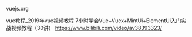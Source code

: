 

vuejs.org


vue教程_2019年vue视频教程 7小时学会Vue+Vuex+MintUi+ElementUi入门实战视频教程（30讲）
https://www.bilibili.com/video/av38393323/

